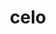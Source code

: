 ---
title: celo
ch: [r]
meaning: to hide
pos: verb
inf: celare
secondppstem: cel
infend: are
thirdpp: celavi
fourthpp: celatus
conjugation: first
derivative: conceal
---